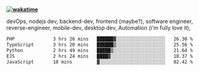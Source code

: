 **[![wakatime](https://wakatime.com/badge/user/87646243-158a-4241-a3cb-668e1fa2dbb8.svg)](https://wakatime.com/@87646243-158a-4241-a3cb-668e1fa2dbb8?style=plastic)**


devOps, nodejs dev, backend-dev, frontend (maybe?), software engineer, reverse-engineer, mobile-dev, desktop dev, Automation (i'm fully love it), 

<!--START_SECTION:waka-->

```txt
PHP              3 hrs 26 mins   ██████▓░░░░░░░░░░░░░░░░░░   26.30 %
TypeScript       3 hrs 20 mins   ██████▒░░░░░░░░░░░░░░░░░░   25.56 %
Python           2 hrs 49 mins   █████▒░░░░░░░░░░░░░░░░░░░   21.64 %
EJS              2 hrs 24 mins   ████▓░░░░░░░░░░░░░░░░░░░░   18.37 %
JavaScript       18 mins         ▓░░░░░░░░░░░░░░░░░░░░░░░░   02.42 %
```

<!--END_SECTION:waka-->
